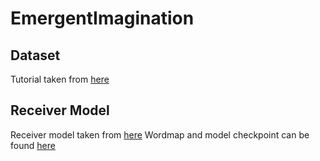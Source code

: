 # EmergentImagination

## Dataset 
Tutorial taken from [here](https://github.com/sgrvinod/a-PyTorch-Tutorial-to-Image-Captioning)

## Receiver Model
Receiver model taken from [here](https://github.com/sgrvinod/a-PyTorch-Tutorial-to-Image-Captioning/blob/master/models.py)
Wordmap and model checkpoint can be found [here](https://drive.google.com/drive/folders/189VY65I_n4RTpQnmLGj7IzVnOF6dmePC)
